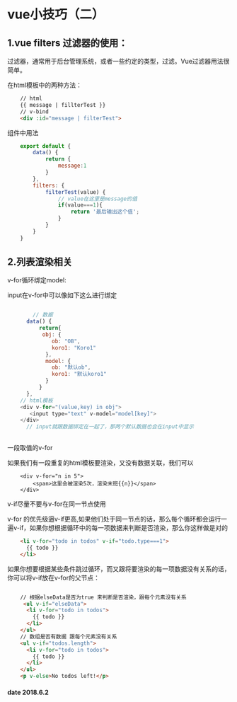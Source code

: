 # vue小技巧（二）

## 1.vue filters 过滤器的使用：

过滤器，通常用于后台管理系统，或者一些约定的类型，过滤。Vue过滤器用法很简单。

在html模板中的两种方法：

```html
    // html
    {{ message | fillterTest }}
    // v-bind
    <div :id="message | filterTest">
```

组件中用法

```javascript
    export default {
        data() {
            return {
                message:1
            }
        },
        filters: {  
            filterTest(value) {
                // value在这里是message的值
                if(value===1){
                    return '最后输出这个值';
                }
            }
        }
    }
```

## 2.列表渲染相关

v-for循环绑定model:

input在v-for中可以像如下这么进行绑定

```javascript

        // 数据    
      data() {
          return{
           obj: {
              ob: "OB",
              koro1: "Koro1"
            },
            model: {
              ob: "默认ob",
              koro1: "默认koro1"
            }   
          }
      },
    // html模板
    <div v-for="(value,key) in obj">
       <input type="text" v-model="model[key]">
    </div>
      // input就跟数据绑定在一起了，那两个默认数据也会在input中显示
      
```

一段取值的v-for

如果我们有一段重复的html模板要渲染，又没有数据关联，我们可以

```
    <div v-for="n in 5">
        <span>这里会被渲染5次，渲染末班{{n}}</span>
    </div>
```


v-if尽量不要与v-for在同一节点使用

v-for 的优先级逼v-if更高,如果他们处于同一节点的话，那么每个循环都会运行一遍v-if，如果你想根据循环中的每一项数据来判断是否渲染，那么你这样做是对的

```html
    <li v-for="todo in todos" v-if="todo.type===1">
      {{ todo }}
    </li>

```

如果你想要根据某些条件跳过循环，而又跟将要渲染的每一项数据没有关系的话，你可以将v-if放在v-for的父节点：

```html

    // 根据elseData是否为true 来判断是否渲染，跟每个元素没有关系    
     <ul v-if="elseData">
      <li v-for="todo in todos">
        {{ todo }}
      </li>
    </ul>
    // 数组是否有数据 跟每个元素没有关系
    <ul v-if="todos.length">
      <li v-for="todo in todos">
        {{ todo }}
      </li>
    </ul>
    <p v-else>No todos left!</p>

```

#### date 2018.6.2